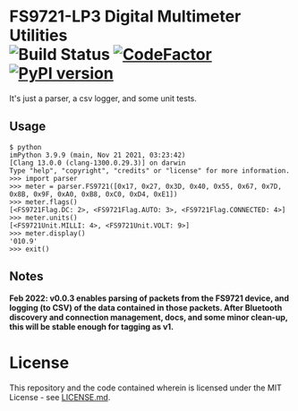 # FS9721-LP3 Digital Multimeter Utilities <br/> ![Build Status](https://github.com/FergusInLondon/fs9721-utils/actions/workflows/python.yml/badge.svg) [![CodeFactor](https://www.codefactor.io/repository/github/fergusinlondon/fs9721-utils/badge)](https://www.codefactor.io/repository/github/fergusinlondon/fs9721-utils) [![PyPI version](https://badge.fury.io/py/fs9721-utils.svg)](https://badge.fury.io/py/fs9721-utils)


It's just a parser, a csv logger, and some unit tests.

## Usage

```
$ python
imPython 3.9.9 (main, Nov 21 2021, 03:23:42)
[Clang 13.0.0 (clang-1300.0.29.3)] on darwin
Type "help", "copyright", "credits" or "license" for more information.
>>> import parser
>>> meter = parser.FS9721([0x17, 0x27, 0x3D, 0x40, 0x55, 0x67, 0x7D, 0x8B, 0x9F, 0xA0, 0xB8, 0xC0, 0xD4, 0xE1])
>>> meter.flags()
[<FS9721Flag.DC: 2>, <FS9721Flag.AUTO: 3>, <FS9721Flag.CONNECTED: 4>]
>>> meter.units()
[<FS9721Unit.MILLI: 4>, <FS9721Unit.VOLT: 9>]
>>> meter.display()
'010.9'
>>> exit()
```

## Notes

**Feb 2022: v0.0.3 enables parsing of packets from the FS9721 device, and logging (to CSV) of the data contained in those packets. After Bluetooth discovery and connection management, docs, and some minor clean-up, this will be stable enough for tagging as v1.**

# License

This repository and the code contained wherein is licensed under the MIT License - see [LICENSE.md](LICENSE.md).
